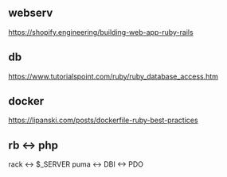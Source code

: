 
## webserv
https://shopify.engineering/building-web-app-ruby-rails

## db
https://www.tutorialspoint.com/ruby/ruby_database_access.htm

## docker
https://lipanski.com/posts/dockerfile-ruby-best-practices

## rb <-> php
rack <-> $_SERVER
puma <->
DBI <-> PDO